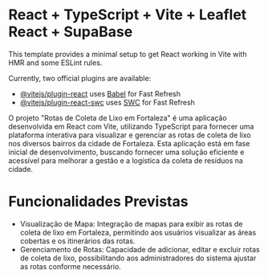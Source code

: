 # React + TypeScript + Vite + Leaflet React + SupaBase

This template provides a minimal setup to get React working in Vite with HMR and some ESLint rules.

Currently, two official plugins are available:

- [@vitejs/plugin-react](https://github.com/vitejs/vite-plugin-react/blob/main/packages/plugin-react/README.md) uses [Babel](https://babeljs.io/) for Fast Refresh
- [@vitejs/plugin-react-swc](https://github.com/vitejs/vite-plugin-react-swc) uses [SWC](https://swc.rs/) for Fast Refresh

O projeto "Rotas de Coleta de Lixo em Fortaleza" é uma aplicação desenvolvida em React com Vite, utilizando TypeScript para fornecer uma plataforma interativa para visualizar e gerenciar as rotas de coleta de lixo nos diversos bairros da cidade de Fortaleza. Esta aplicação está em fase inicial de desenvolvimento, buscando fornecer uma solução eficiente e acessível para melhorar a gestão e a logística da coleta de resíduos na cidade.

# Funcionalidades Previstas

- Visualização de Mapa: Integração de mapas para exibir as rotas de coleta de lixo em Fortaleza, permitindo aos usuários visualizar as áreas cobertas e os itinerários das rotas.
- Gerenciamento de Rotas: Capacidade de adicionar, editar e excluir rotas de coleta de lixo, possibilitando aos administradores do sistema ajustar as rotas conforme necessário.

